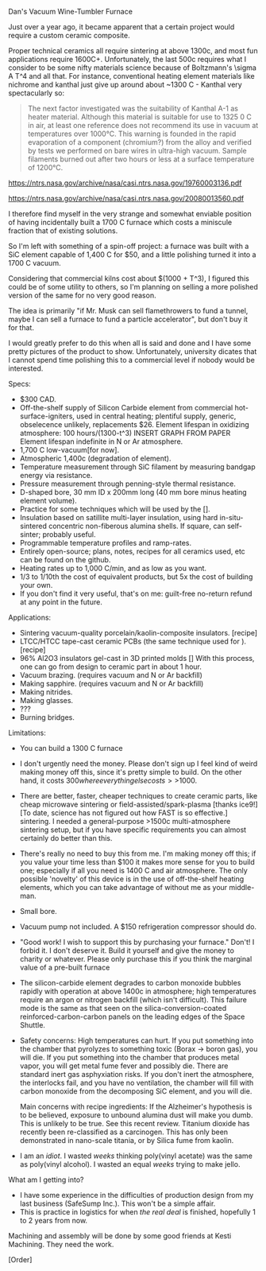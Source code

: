 Dan's Vacuum Wine-Tumbler Furnace

Just over a year ago, it became apparent that a certain project would require a custom ceramic composite. 

Proper technical ceramics all require sintering at above 1300c, and most fun applications require 1600C+. 
Unfortunately, the last 500c requires what I consider to be some nifty materials science because of Boltzmann's \sigma A T^4 and all that.
For instance, conventional heating element materials like nichrome and kanthal just give up around about ~1300 C - Kanthal very spectacularly so:

> The next factor investigated was the suitability of Kanthal A-1
> as heater material. Although this material is suitable for use to
> 1325 0 C in air, at least one reference does not recommend its use in
> vacuum at temperatures over 1000°C. This warning is founded in the
> rapid evaporation of a component (chromium?) from the alloy and verified
> by tests we performed on bare wires in ultra-high vacuum. Sample
> filaments burned out after two hours or less at a surface temperature
> of 1200°C.

<https://ntrs.nasa.gov/archive/nasa/casi.ntrs.nasa.gov/19760003136.pdf>

<https://ntrs.nasa.gov/archive/nasa/casi.ntrs.nasa.gov/20080013560.pdf>


I therefore find myself in the very strange and somewhat enviable position of having incidentally built a 1700 C furnace which costs a miniscule fraction that of
existing solutions. 

So I'm left with something of a spin-off project: a furnace was built with a SiC element capable of 1,400 C for $50, and a little polishing turned it into a 1700 C vacuum.

Considering that commercial kilns cost about $(1000 + T^3), I figured this
 could be of some utility to others, so I'm planning on selling a more polished version of the same for no very good reason. 

The idea is primarily "if Mr. Musk can sell flamethrowers to fund a tunnel, maybe I can sell a furnace to fund a particle accelerator", 
but don't buy it for that.

I would greatly prefer to do this when all is said and done and I have some pretty pictures of the product to show. Unfortunately, university dicates that I cannot spend time polishing this to a commercial level if nobody would be interested.

Specs: 

- $300 CAD.
- Off-the-shelf supply of Silicon Carbide element from commercial hot-surface-igniters, used in central heating; 
		plentiful supply, generic, obselecence unlikely, replacements $26.
		Element lifespan in oxidizing atmosphere: 100 hours/(1300-t^3) INSERT GRAPH FROM PAPER
		Element lifespan indefinite in N or Ar atmosphere.  
- 1,700 C low-vacuum[for now].
- Atmospheric 1,400c (degradation of element).
- Temperature measurement through SiC filament by measuring bandgap energy via resistance.
- Pressure measurement through penning-style thermal resistance.
- D-shaped bore, 30 mm ID x 200mm long (40 mm bore minus heating element volume). 
- Practice for some techniques which will be used by the [].
- Insulation based on satillite multi-layer insulation, using hard in-situ-sintered concentric non-fiberous alumina shells.
		If square, can self-sinter; probably useful.
- Programmable temperature profiles and ramp-rates.   
- Entirely open-source; plans, notes, recipes for all ceramics used, etc can be found on the github.
- Heating rates up to 1,000 C/min, and as low as you want.
- 1/3 to 1/10th the cost of equivalent products, but 5x the cost of building your own.
- If you don't find it very useful, that's on me: guilt-free no-return refund at any point in the future.

Applications:

- Sintering vacuum-quality porcelain/kaolin-composite insulators. [recipe]
- LTCC/HTCC tape-cast ceramic PCBs (the same technique used for ). [recipe]
- 96% Al2O3 insulators gel-cast in 3D printed molds []
	With this process, one can go from design to ceramic part in about 1 hour. 
- Vacuum brazing. (requires vacuum and N or Ar backfill)
- Making sapphire. (requires vacuum and N or Ar backfill)
- Making nitrides.
- Making glasses.
- ???
- Burning bridges.

Limitations:

- You can build a 1300 C furnace

- I don't urgently need the money. Please don't sign up
	I feel kind of weird making money off this, since it's pretty simple to build. On the other hand, it costs $300 where everything else costs >>$1000.
- There are better, faster, cheaper techniques to create ceramic parts, like cheap microwave sintering or field-assisted/spark-plasma [thanks ice9!]
		[To date, science has not figured out how FAST is so effective.] sintering.
	I needed a general-purpose >1500c multi-atmosphere sintering setup, but if you have specific requirements you can almost certainly do better than this.
- There's really no need to buy this from me. I'm making money off this; if you value your time less than $100 
	it makes more sense for you to build one; especially if all you need is 1400 C and air atmosphere.
	The only possible 'novelty' of this device is in the use of off-the-shelf heating elements, which 
	you can take advantage of without me as your middle-man.
- Small bore.
- Vacuum pump not included. A $150 refrigeration compressor should do. 
- "Good work! I wish to support this by purchasing your furnace."
	Don't! I forbid it. I don't deserve it. Build it yourself and give the money to charity or whatever.
	Please only purchase this if you think the marginal value of a pre-built furnace
- The silicon-carbide element degrades to carbon monoxide bubbles rapidly with operation at above 1400c in atmosphere; high temperatures require an argon or nitrogen backfill
	 	(which isn't difficult). This failure mode is the same as that seen on the silica-conversion-coated 
	 	reinforced-carbon-carbon panels on the leading edges of the Space Shuttle. 
- Safety concerns:
	High temperatures can hurt.
	If you put something into the chamber that pyrolyzes to something toxic (Borax -> boron gas), you will die.
	If you put something into the chamber that produces metal vapor, you will get metal fume fever and possibly die.
	There are standard inert gas asphyxiation risks.
	If you don't inert the atmosphere, the interlocks fail, and you have no ventilation,
		 the chamber will fill with carbon monoxide from the decomposing SiC element, and you will die.
		 
	Main concerns with recipe ingredients:
		If the Alzheimer's hypothesis is to be believed, exposure to unbound alumina dust will make you dumb.
			This is unlikely to be true. See this recent review.
		Titanium dioxide has recently been re-classified as a carcinogen.
			This has only been demonstrated in nano-scale titania, or by 
		Silica fume from kaolin. 
	
- I am an *idiot*. I wasted *weeks* thinking poly(vinyl acetate) was the same as poly(vinyl alcohol). I wasted an equal *weeks* trying to make jello.

What am I getting into?

- I have some experience in the difficulties of production design from my last business (SafeSump Inc.). This won't be a simple affair. 
- This is practice in logistics for when *the real deal* is finished, hopefully 1 to 2 years from now.


Machining and assembly will be done by some good friends at Kesti Machining. They need the work.



[Order]